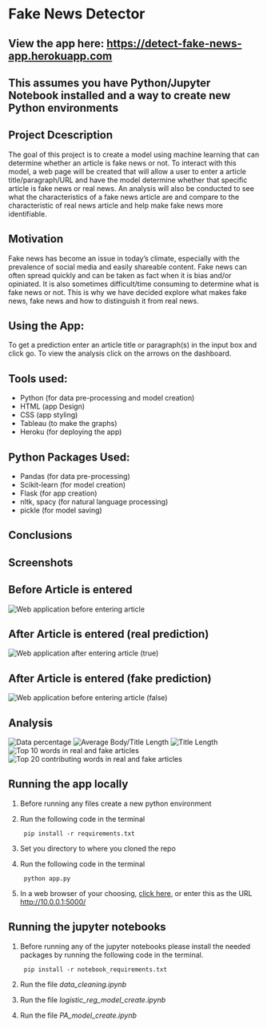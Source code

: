 # Fake News Detector
## **View the app here:** https://detect-fake-news-app.herokuapp.com

## This assumes you have Python/Jupyter Notebook installed and a way to create new Python environments
## Project Dcescription
The goal of this project is to create a model using machine learning that can determine whether an article is fake news or not. To interact with this model, a web page will be created that will allow a user to enter a article title/paragraph/URL and have the model determine whether that specific article is fake news or real news. An analysis will also be conducted to see what the characteristics of a fake news article are and compare to the characteristic of real news article and help make fake news more identifiable.

## Motivation
Fake news has become an issue in today’s climate, especially with the prevalence of social media and easily shareable content. Fake news can often spread quickly and can be taken as fact when it is bias and/or opiniated. It is also sometimes difficult/time consuming to determine what is fake news or not. This is why we have decided explore what makes fake news, fake news and how to distinguish it from real news.

## **Using the App**:
To get a prediction enter an article title or paragraph(s) in the input box and click go. To view the analysis click on the arrows on the dashboard.

## **Tools used**:
- Python (for data pre-processing and model creation)
- HTML (app Design)
- CSS (app styling)
- Tableau (to make the graphs)
- Heroku (for deploying the app)


## **Python Packages Used**:
- Pandas (for data pre-processing)
- Scikit-learn (for model creation)
- Flask (for app creation)
- nltk, spacy (for natural language processing)
- pickle (for model saving)

## **Conclusions**


## **Screenshots**
## **Before Article is entered**
![Web application before entering article](Screenshots/enter.png)

## **After Article is entered (real prediction)**
![Web application after entering article (true)](Screenshots/true.png)

## **After Article is entered (fake prediction)**
![Web application before entering article (false)](Screenshots/fake.png)

## **Analysis**
![Data percentage](Screenshots/tableau1.png)
![Average Body/Title Length](Screenshots/tableau2.png)
![Title Length](Screenshots/tableau3.png)
![Top 10 words in real and fake articles](Screenshots/tableau4.png)
![Top 20 contributing  words in real and fake articles](Screenshots/tableau5.png)

## **Running the app locally**
1. Before running any files create a new python environment
2. Run the following code in the terminal 
       
        pip install -r requirements.txt
        
3. Set you directory to where you cloned the repo
4. Run the following code in the terminal
        
        python app.py

5. In a web browser of your choosing, [click here](http://10.0.0.1:5000/), or enter this as the URL http://10.0.0.1:5000/

## **Running the jupyter notebooks**
1. Before running any of the jupyter notebooks please install the needed packages by running the following code in the terminal.

        pip install -r notebook_requirements.txt

2. Run the file *data_cleaning.ipynb* 

3. Run the file *logistic_reg_model_create.ipynb* 

4. Run the file *PA_model_create.ipynb*
